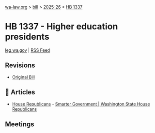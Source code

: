 [wa-law.org](/) > [bill](/bill/) > [2025-26](/bill/2025-26/) > [HB 1337](/bill/2025-26/hb/1337/)

# HB 1337 - Higher education presidents
[leg.wa.gov](https://app.leg.wa.gov/billsummary?BillNumber=1337&Year=2025&Initiative=false) | [RSS Feed](./rss.xml)

## Revisions
* [Original Bill](1/)

## 📰 Articles
* [House Republicans](/org/house_republicans/) - [Smarter Government | Washington State House Republicans](http://houserepublicans.wa.gov/our-priorities/smarter-government/#:~:text=Getting%20ferries%20online%20faster)

## Meetings